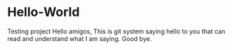 # Hello-World
Testing project
Hello amigos, 
This is git system saying hello to you that can read and understand what I am saying. 
Good bye.
